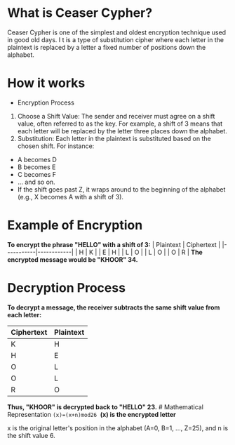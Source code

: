 # What is Ceaser Cypher?
Ceaser Cypher is one of the simplest and oldest encryption technique used in good old days. I
t is a type of substitution cipher where each letter in the plaintext is replaced by a letter a fixed number of positions down the alphabet.

# How it works
* Encryption Process
1. Choose a Shift Value: The sender and receiver must agree on a shift value, often referred to as the key. For example, a shift of 3 means that each letter will be replaced by the letter three places down the alphabet.
2. Substitution: Each letter in the plaintext is substituted based on the chosen shift. For instance:
  - A becomes D
  - B becomes E
  - C becomes F
  - ... and so on.
  - If the shift goes past Z, it wraps around to the beginning of the alphabet (e.g., X becomes A with a shift of 3).
  
# Example of Encryption
**To encrypt the phrase "HELLO" with a shift of 3:**
| Plaintext | Ciphertext |
|-----------|------------|
| H         | K          |
| E         | H          |
| L         | O          |
| L         | O          |
| O         | R          |
**The encrypted message would be "KHOOR" 34.**
# Decryption Process
**To decrypt a message, the receiver subtracts the same shift value from each letter:**

| Ciphertext | Plaintext |
|-----------|------------|
| K         | H          |
| H         | E          |
| O         | L          |
| O         | L          |
| R         | O          |

**Thus, "KHOOR" is decrypted back to "HELLO" 23.**
​# Mathematical Representation 
 `(x)=(x+n)mod26`
​
**(x) is the encrypted letter**

x is the original letter's position in the alphabet (A=0, B=1, ..., Z=25), and 
n is the shift value 6.



